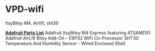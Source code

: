 # VPD-wifi
ItsyBitsy M4, Airlift, sht30

[**Adafruit Parts List**](https://www.adafruit.com/wishlists/509190)
Adafruit ItsyBitsy M4 Express featuring ATSAMD51
Adafruit AirLift Bitsy Add-On – ESP32 WiFi Co-Processor
SHT30 Temperature And Humidity Sensor - Wired Enclosed Shell
